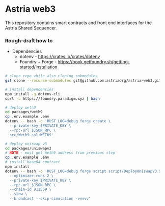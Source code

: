 # Astria web3

This repository contains smart contracts and front end interfaces for the Astria Shared Sequencer.

### Rough-draft how to

* Dependencies
    * dotenv - https://crates.io/crates/dotenv
    * Foundry + Forge - https://book.getfoundry.sh/getting-started/installation

```bash
# clone repo while also cloning submodules
git clone --recurse-submodules git@github.com:astriaorg/astria-web3.git

# install dependencies
npm install -g dotenv-cli
curl -L https://foundry.paradigm.xyz | bash

# deploy weth9
cd packages/weth9
cp .env.example .env
dotenv -- bash -c 'RUST_LOG=debug forge create \
  --private-key $PRIVATE_KEY \
  --rpc-url $JSON_RPC \
  src/Weth9.sol:WETH9'

# deploy uniswap v3
cd packages/uniswapv3
# NOTE - must get Weth9 address from previous step
cp .env.example .env
# install base64 contract
npm install
dotenv -- bash -c 'RUST_LOG=debug forge script script/DeployUniswapV3.s.sol:DeployUniswapV3 \
  --optimizer-runs 2 \
  --private-key $PRIVATE_KEY \
  --rpc-url $JSON_RPC \
  --chain-id 912559 \
  --slow \
  --broadcast --skip-simulation -vvvvv'
```
